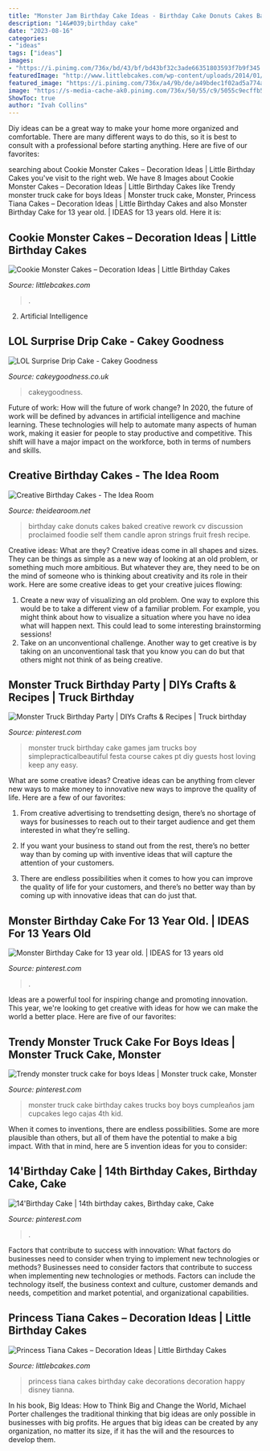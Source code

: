 ```yaml
---
title: "Monster Jam Birthday Cake Ideas - Birthday Cake Donuts Cakes Baked Creative Rework Cv Discussion Proclaimed Foodie Self Them Candle Apron Strings Fruit Fresh Recipe"
description: "14&#039;birthday cake"
date: "2023-08-16"
categories:
- "ideas"
tags: ["ideas"]
images:
- "https://i.pinimg.com/736x/bd/43/bf/bd43bf32c3ade66351803593f7b9f345.jpg?b=t"
featuredImage: "http://www.littlebcakes.com/wp-content/uploads/2014/01/Princess-Tiana-Cake-Decorations.jpg"
featured_image: "https://i.pinimg.com/736x/a4/9b/de/a49bdec1f02ad5a774a8cfde539f7f63.jpg"
image: "https://s-media-cache-ak0.pinimg.com/736x/50/55/c9/5055c9ecffb5f8d73039b8e4cdc765f8.jpg"
ShowToc: true
author: "Ivah Collins"
---
```



Diy ideas can be a great way to make your home more organized and comfortable. There are many different ways to do this, so it is best to consult with a professional before starting anything. Here are five of our favorites: 

	

		
searching about Cookie Monster Cakes – Decoration Ideas | Little Birthday Cakes you've visit to the right web. We have 8 Images about Cookie Monster Cakes – Decoration Ideas | Little Birthday Cakes like Trendy monster truck cake for boys Ideas | Monster truck cake, Monster, Princess Tiana Cakes – Decoration Ideas | Little Birthday Cakes and also Monster Birthday Cake for 13 year old. | IDEAS for 13 years old. Here it is:
		
    
## Cookie Monster Cakes – Decoration Ideas | Little Birthday Cakes

<img loading=lazy src="https://www.littlebcakes.com/wp-content/uploads/2014/01/Cookie-Monster-Cake-Images.jpg" onerror="this.onerror=null;this.src='https://tse3.mm.bing.net/th?id=OIP.gYPMEUX7O8_32fMGseBwYAHaFi&amp;pid=15.1';" alt="Cookie Monster Cakes – Decoration Ideas | Little Birthday Cakes">

_Source: littlebcakes.com_

>. 

	

2. Artificial Intelligence 

    
## LOL Surprise Drip Cake - Cakey Goodness

<img loading=lazy src="http://www.cakeygoodness.co.uk/wp-content/uploads/2020/12/lol-ice-cream-drip-cake-11.jpg" onerror="this.onerror=null;this.src='https://tse3.mm.bing.net/th?id=OIP.f-lok1pkxvL7tGSUaUXG3AHaKp&amp;pid=15.1';" alt="LOL Surprise Drip Cake - Cakey Goodness">

_Source: cakeygoodness.co.uk_

>cakeygoodness. 

	

Future of work: How will the future of work change?
In 2020, the future of work will be defined by advances in artificial intelligence and machine learning. These technologies will help to automate many aspects of human work, making it easier for people to stay productive and competitive. This shift will have a major impact on the workforce, both in terms of numbers and skills.

    
## Creative Birthday Cakes - The Idea Room

<img loading=lazy src="http://www.theidearoom.net/wp-content/uploads/2017/04/birthday-cake-baked-donuts-Self-Proclaimed-Foodie-hero.jpg" onerror="this.onerror=null;this.src='https://tse4.mm.bing.net/th?id=OIP.4oRfFbCnwoOFgyMTz-bGYwHaLG&amp;pid=15.1';" alt="Creative Birthday Cakes - The Idea Room">

_Source: theidearoom.net_

>birthday cake donuts cakes baked creative rework cv discussion proclaimed foodie self them candle apron strings fruit fresh recipe. 

	

Creative ideas: What are they?
Creative ideas come in all shapes and sizes. They can be things as simple as a new way of looking at an old problem, or something much more ambitious. But whatever they are, they need to be on the mind of someone who is thinking about creativity and its role in their work. Here are some creative ideas to get your creative juices flowing: 
1) Create a new way of visualizing an old problem. One way to explore this would be to take a different view of a familiar problem. For example, you might think about how to visualize a situation where you have no idea what will happen next. This could lead to some interesting brainstorming sessions! 
2) Take on an unconventional challenge. Another way to get creative is by taking on an unconventional task that you know you can do but that others might not think of as being creative.

    
## Monster Truck Birthday Party | DIYs Crafts &amp; Recipes | Truck Birthday

<img loading=lazy src="https://i.pinimg.com/736x/bd/43/bf/bd43bf32c3ade66351803593f7b9f345.jpg?b=t" onerror="this.onerror=null;this.src='https://tse1.mm.bing.net/th?id=OIP.Py5WPG0F7WVf0sRjOg7K0wHaL_&amp;pid=15.1';" alt="Monster Truck Birthday Party | DIYs Crafts &amp; Recipes | Truck birthday">

_Source: pinterest.com_

>monster truck birthday cake games jam trucks boy simplepracticalbeautiful festa course cakes pt diy guests host loving keep any easy. 

	

What are some creative ideas?
Creative ideas can be anything from clever new ways to make money to innovative new ways to improve the quality of life. Here are a few of our favorites: 
1) From creative advertising to trendsetting design, there’s no shortage of ways for businesses to reach out to their target audience and get them interested in what they’re selling.

2) If you want your business to stand out from the rest, there’s no better way than by coming up with inventive ideas that will capture the attention of your customers.

3) There are endless possibilities when it comes to how you can improve the quality of life for your customers, and there’s no better way than by coming up with innovative ideas that can do just that.

    
## Monster Birthday Cake For 13 Year Old. | IDEAS For 13 Years Old

<img loading=lazy src="https://s-media-cache-ak0.pinimg.com/736x/50/55/c9/5055c9ecffb5f8d73039b8e4cdc765f8.jpg" onerror="this.onerror=null;this.src='https://tse2.mm.bing.net/th?id=OIP.9W-Hqn57g7OdxUPoNiLckQHaJ7&amp;pid=15.1';" alt="Monster Birthday Cake for 13 year old. | IDEAS for 13 years old">

_Source: pinterest.com_

>. 

	

Ideas are a powerful tool for inspiring change and promoting innovation. This year, we're looking to get creative with ideas for how we can make the world a better place. Here are five of our favorites: 

    
## Trendy Monster Truck Cake For Boys Ideas | Monster Truck Cake, Monster

<img loading=lazy src="https://i.pinimg.com/736x/ae/34/0e/ae340e2f4d38938de8f2deaa99e8d2c4.jpg" onerror="this.onerror=null;this.src='https://tse2.mm.bing.net/th?id=OIP.51yHiXz9pq-Bjm2nVwq1swAAAA&amp;pid=15.1';" alt="Trendy monster truck cake for boys Ideas | Monster truck cake, Monster">

_Source: pinterest.com_

>monster truck cake birthday cakes trucks boy boys cumpleaños jam cupcakes lego cajas 4th kid. 

	

When it comes to inventions, there are endless possibilities. Some are more plausible than others, but all of them have the potential to make a big impact. With that in mind, here are 5 invention ideas for you to consider: 

    
## 14&#039;Birthday Cake | 14th Birthday Cakes, Birthday Cake, Cake

<img loading=lazy src="https://i.pinimg.com/736x/a4/9b/de/a49bdec1f02ad5a774a8cfde539f7f63.jpg" onerror="this.onerror=null;this.src='https://tse3.mm.bing.net/th?id=OIP.c76LBV-rDGE6PechG3YmdgHaJ3&amp;pid=15.1';" alt="14&#039;Birthday Cake | 14th birthday cakes, Birthday cake, Cake">

_Source: pinterest.com_

>. 

	

Factors that contribute to success with innovation: What factors do businesses need to consider when trying to implement new technologies or methods?
Businesses need to consider factors that contribute to success when implementing new technologies or methods. Factors can include the technology itself, the business context and culture, customer demands and needs, competition and market potential, and organizational capabilities.

    
## Princess Tiana Cakes – Decoration Ideas | Little Birthday Cakes

<img loading=lazy src="http://www.littlebcakes.com/wp-content/uploads/2014/01/Princess-Tiana-Cake-Decorations.jpg" onerror="this.onerror=null;this.src='https://tse3.mm.bing.net/th?id=OIP.gtGxmQkgd_ObSYBWJpchFAHaLG&amp;pid=15.1';" alt="Princess Tiana Cakes – Decoration Ideas | Little Birthday Cakes">

_Source: littlebcakes.com_

>princess tiana cakes birthday cake decorations decoration happy disney tianna. 

	

In his book, Big Ideas: How to Think Big and Change the World, Michael Porter challenges the traditional thinking that big ideas are only possible in businesses with big profits. He argues that big ideas can be created by any organization, no matter its size, if it has the will and the resources to develop them.

